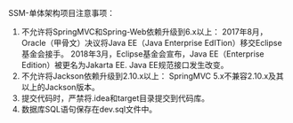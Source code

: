 SSM-单体架构项目注意事项：
1) 不允许将SpringMVC和Spring-Web依赖升级到6.x以上：
   2017年8月，Oracle（甲骨文）决议将Java EE（Java Enterprise EdITion）移交Eclipse基金会接手。
   2018年3月，Eclipse基金会宣布，Java EE（Enterprise Edition）被更名为Jakarta EE. Java EE规范接口发生改变。
2) 不允许将Jackson依赖升级到2.10.x以上：
   SpringMVC 5.x不兼容2.10.x及其以上的Jackson版本。
3) 提交代码时，严禁将.idea和target目录提交到代码库。
4) 数据库SQL语句保存在dev.sql文件中。